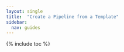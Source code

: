 ```yaml
---
layout: single
title:  "Create a Pipeline from a Template"
sidebar:
  nav: guides
---
```


{% include toc %}
